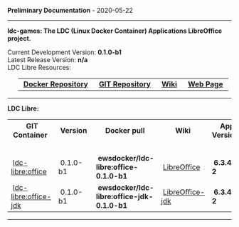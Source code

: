 
__Preliminary Documentation__ - 2020-05-22
____  
__ldc-games: The LDC (Linux Docker Container) Applications LibreOffice project.__  

Current Development Version: __0.1.0-b1__  
Latest Release Version: __n/a__  
LDC Libre Resources:  

<ul>
  <table>
    <tr>
      <td>&nbsp;<a href="https://hub.docker.com/repository/docker/ewsdocker/ldc-libre"><b>Docker Repository</b></a>&nbsp;</td>
      <td>&nbsp;<a href="https://github.com/ewsdocker/ldc-applications/libre"><b>GIT Repository</b></a>&nbsp;</td>
      <td>&nbsp;<a href="https://github.com/ewsdocker/ldc-applications/wiki/LibreOffice.md"><b>Wiki</b></a>&nbsp;</td>
      <td>&nbsp;<a href="https://ewsdocker.github.io/ldc-applications/ldc-libre.html"><b>Web Page</b></a>&nbsp;</td>
    </tr>
  </table>
</ul>

____  

__LDC Libre:__  

<table border=0>
  <tr>
    <th>&nbsp;GIT Container&nbsp;</th>
    <th>&nbsp;Version&nbsp;</th>
    <th>&nbsp;Docker pull&nbsp;</th>
    <th>&nbsp;Wiki&nbsp;</th>
    <th>&nbsp;App Version&nbsp;</th>
  </tr>
  <tr>
    <td colspan=5>&nbsp;</td>
  </tr>
  <tr>
    <td>&nbsp;<a href="https://ewsdocker.github.io/ldc-applications/libre/office.html">ldc-libre:office</a>&nbsp;</td>
    <td>&nbsp;0.1.0-b1&nbsp;</td>
    <td>&nbsp;<b>ewsdocker/ldc-libre:office-0.1.0-b1</b>&nbsp;</td>
    <td>&nbsp;<a href="https://github.com/ewsdocker/ldc-applications/wiki/libre/LibreOffice.md">LibreOffice</a>&nbsp;</td>
    <td>&nbsp;<b>6.3.4-2</b>&nbsp;</td>
  </tr>
  <tr>
    <td>&nbsp;<a href="https://ewsdocker.github.io/ldc-applications/libre/office-jdk.html">ldc-libre:office-jdk</a>&nbsp;</td>
    <td>&nbsp;0.1.0-b1&nbsp;</td>
    <td>&nbsp;<b>ewsdocker/ldc-libre:office-jdk-0.1.0-b1</b>&nbsp;</td>
    <td>&nbsp;<a href="https://github.com/ewsdocker/ldc-applications/wiki/libre/LibreOffice-jdk.md">LibreOffice-jdk</a>&nbsp;</td>
    <td>&nbsp;<b>6.3.4-2</b>&nbsp;</td>
  </tr>
</table>

____  


